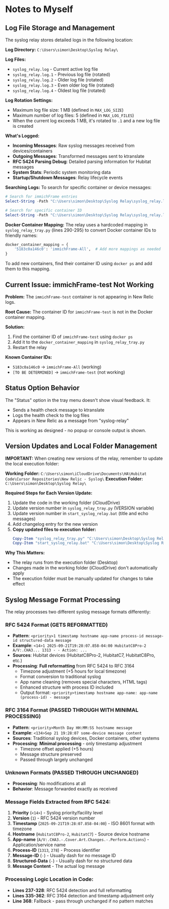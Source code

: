 # Notes to Myself

## Log File Storage and Management

The syslog relay stores detailed logs in the following location:

**Log Directory:** `C:\Users\simon\Desktop\Syslog Relay\`

**Log Files:**
- `syslog_relay.log` - Current active log file
- `syslog_relay.log.1` - Previous log file (rotated)
- `syslog_relay.log.2` - Older log file (rotated)
- `syslog_relay.log.3` - Even older log file (rotated)
- `syslog_relay.log.4` - Oldest log file (rotated)

**Log Rotation Settings:**
- Maximum log file size: 1 MB (defined in `MAX_LOG_SIZE`)
- Maximum number of log files: 5 (defined in `MAX_LOG_FILES`)
- When the current log exceeds 1 MB, it's rotated to `.1` and a new log file is created

**What's Logged:**
- **Incoming Messages**: Raw syslog messages received from devices/containers
- **Outgoing Messages**: Transformed messages sent to ktranslate
- **RFC 5424 Parsing Debug**: Detailed parsing information for Hubitat messages
- **System Stats**: Periodic system monitoring data
- **Startup/Shutdown Messages**: Relay lifecycle events

**Searching Logs:**
To search for specific container or device messages:
```powershell
# Search for immichFrame entries
Select-String -Path "C:\Users\simon\Desktop\Syslog Relay\syslog_relay.log*" -Pattern "immich" -CaseSensitive:$false

# Search for specific container ID
Select-String -Path "C:\Users\simon\Desktop\Syslog Relay\syslog_relay.log*" -Pattern "5183c0a146c0" -CaseSensitive:$false
```

**Docker Container Mapping:**
The relay uses a hardcoded mapping in `syslog_relay_tray.py` (lines 290-295) to convert Docker container IDs to friendly names:
```python
docker_container_mapping = {
    '5183c0a146c0': 'immichFrame-All',  # Add more mappings as needed
}
```

To add new containers, find their container ID using `docker ps` and add them to this mapping.

## Current Issue: immichFrame-test Not Working

**Problem:** The `immichFrame-test` container is not appearing in New Relic logs.

**Root Cause:** The container ID for `immichFrame-test` is not in the Docker container mapping.

**Solution:** 
1. Find the container ID of `immichFrame-test` using `docker ps`
2. Add it to the `docker_container_mapping` in `syslog_relay_tray.py`
3. Restart the relay

**Known Container IDs:**
- `5183c0a146c0` → `immichFrame-All` (working)
- `[TO BE DETERMINED]` → `immichFrame-test` (not working)

## Status Option Behavior

The "Status" option in the tray menu doesn't show visual feedback. It:
- Sends a health check message to ktranslate
- Logs the health check to the log files
- Appears in New Relic as a message from "syslog-relay"

This is working as designed - no popup or console output is shown.

## Version Updates and Local Folder Management

**IMPORTANT:** When creating new versions of the relay, remember to update the local execution folder:

**Working Folder:** `C:\Users\simon\iCloudDrive\Documents\HA\Hubitat Code\Cursor Repositories\New Relic - Syslog\`
**Execution Folder:** `C:\Users\simon\Desktop\Syslog Relay\`

**Required Steps for Each Version Update:**
1. Update the code in the working folder (iCloudDrive)
2. Update version number in `syslog_relay_tray.py` (VERSION variable)
3. Update version number in `start_syslog_relay.bat` (title and echo messages)
4. Add changelog entry for the new version
5. **Copy updated files to execution folder:**
   ```powershell
   Copy-Item "syslog_relay_tray.py" "C:\Users\simon\Desktop\Syslog Relay\syslog_relay_tray.py" -Force
   Copy-Item "start_syslog_relay.bat" "C:\Users\simon\Desktop\Syslog Relay\start_syslog_relay.bat" -Force
   ```

**Why This Matters:**
- The relay runs from the execution folder (Desktop)
- Changes made in the working folder (iCloudDrive) don't automatically apply
- The execution folder must be manually updated for changes to take effect

## Syslog Message Format Processing

The relay processes two different syslog message formats differently:

### RFC 5424 Format (GETS REFORMATTED)
- **Pattern**: `<priority>1 timestamp hostname app-name process-id message-id structured-data message`
- **Example**: `<14>1 2025-09-21T19:28:07.858-04:00 HubitatC8Pro-2 A/V:.CHA3... 1313 - - Action: ...`
- **Sources**: Hubitat devices (HubitatC8Pro-2, HubitatC7, HubitatC8Pro, etc.)
- **Processing**: **Full reformatting** from RFC 5424 to RFC 3164
  - Timezone adjustment (+5 hours for local timezone)
  - Format conversion to traditional syslog
  - App name cleaning (removes special characters, HTML tags)
  - Enhanced structure with process ID included
  - Output format: `<priority>timestamp hostname app-name: app-name (process-id) - message`

### RFC 3164 Format (PASSED THROUGH WITH MINIMAL PROCESSING)
- **Pattern**: `<priority>Month Day HH:MM:SS hostname message`
- **Example**: `<134>Sep 21 19:28:07 some-device message content`
- **Sources**: Traditional syslog devices, Docker containers, other systems
- **Processing**: **Minimal processing** - only timestamp adjustment
  - Timezone offset applied (+5 hours)
  - Message structure preserved
  - Passed through largely unchanged

### Unknown Formats (PASSED THROUGH UNCHANGED)
- **Processing**: No modifications at all
- **Behavior**: Message forwarded exactly as received

### Message Fields Extracted from RFC 5424:
1. **Priority** (`<14>`) - Syslog priority/facility level
2. **Version** (`1`) - RFC 5424 version number  
3. **Timestamp** (`2025-09-21T19:28:07.858-04:00`) - ISO 8601 format with timezone
4. **Hostname** (`HubitatC8Pro-2`, `HubitatC7`) - Source device hostname
5. **App-name** (`A/V:.CHA3.-.Cover.Art.Changes.-.Perform.Actions`) - Application/service name
6. **Process-ID** (`1313`, `278`) - Process identifier
7. **Message-ID** (`-`) - Usually dash for no message ID
8. **Structured-Data** (`-`) - Usually dash for no structured data
9. **Message Content** - The actual log message

### Processing Logic Location in Code:
- **Lines 237-328**: RFC 5424 detection and full reformatting
- **Lines 335-362**: RFC 3164 detection and timestamp adjustment only
- **Line 368**: Fallback - pass through unchanged if no pattern matches
